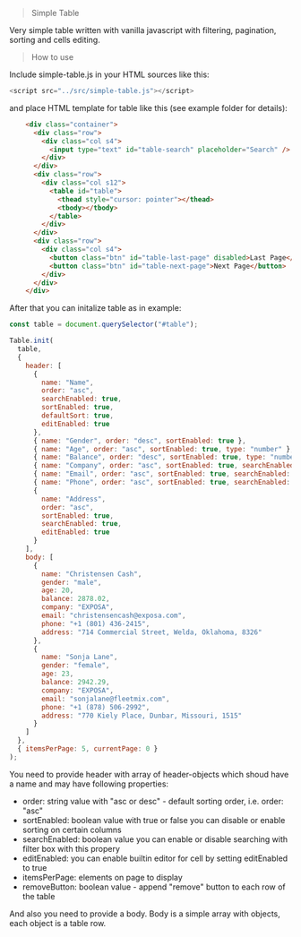 > Simple Table

Very simple table written with vanilla javascript with filtering, pagination, sorting and cells editing.

> How to use

Include simple-table.js in your HTML sources like this:

```javascript
<script src="../src/simple-table.js"></script>
```

and place HTML template for table like this (see example folder for details):

```HTML
    <div class="container">
      <div class="row">
        <div class="col s4">
          <input type="text" id="table-search" placeholder="Search" />
        </div>
      </div>
      <div class="row">
        <div class="col s12">
          <table id="table">
            <thead style="cursor: pointer"></thead>
            <tbody></tbody>
          </table>
        </div>
      </div>
      <div class="row">
        <div class="col s4">
          <button class="btn" id="table-last-page" disabled>Last Page</button>
          <button class="btn" id="table-next-page">Next Page</button>
        </div>
      </div>
    </div>
```

After that you can initalize table as in example:

```javascript
const table = document.querySelector("#table");

Table.init(
  table,
  {
    header: [
      {
        name: "Name",
        order: "asc",
        searchEnabled: true,
        sortEnabled: true,
        defaultSort: true,
        editEnabled: true
      },
      { name: "Gender", order: "desc", sortEnabled: true },
      { name: "Age", order: "asc", sortEnabled: true, type: "number" },
      { name: "Balance", order: "desc", sortEnabled: true, type: "number" },
      { name: "Company", order: "asc", sortEnabled: true, searchEnabled: true },
      { name: "Email", order: "asc", sortEnabled: true, searchEnabled: true },
      { name: "Phone", order: "asc", sortEnabled: true, searchEnabled: true },
      {
        name: "Address",
        order: "asc",
        sortEnabled: true,
        searchEnabled: true,
        editEnabled: true
      }
    ],
    body: [
      {
        name: "Christensen Cash",
        gender: "male",
        age: 20,
        balance: 2878.02,
        company: "EXPOSA",
        email: "christensencash@exposa.com",
        phone: "+1 (801) 436-2415",
        address: "714 Commercial Street, Welda, Oklahoma, 8326"
      },
      {
        name: "Sonja Lane",
        gender: "female",
        age: 23,
        balance: 2942.29,
        company: "EXPOSA",
        email: "sonjalane@fleetmix.com",
        phone: "+1 (878) 506-2992",
        address: "770 Kiely Place, Dunbar, Missouri, 1515"
      }
    ]
  },
  { itemsPerPage: 5, currentPage: 0 }
);
```

You need to provide header with array of header-objects which shoud have a name and may have following properties:

- order: string value with "asc or desc" - default sorting order, i.e. order: "asc"
- sortEnabled: boolean value with true or false you can disable or enable sorting on certain columns
- searchEnabled: boolean value you can enable or disable searching with filter box with this propery
- editEnabled: you can enable builtin editor for cell by setting editEnabled to true
- itemsPerPage: elements on page to display
- removeButton: boolean value - append "remove" button to each row of the table

And also you need to provide a body. Body is a simple array with objects, each object is a table row.
